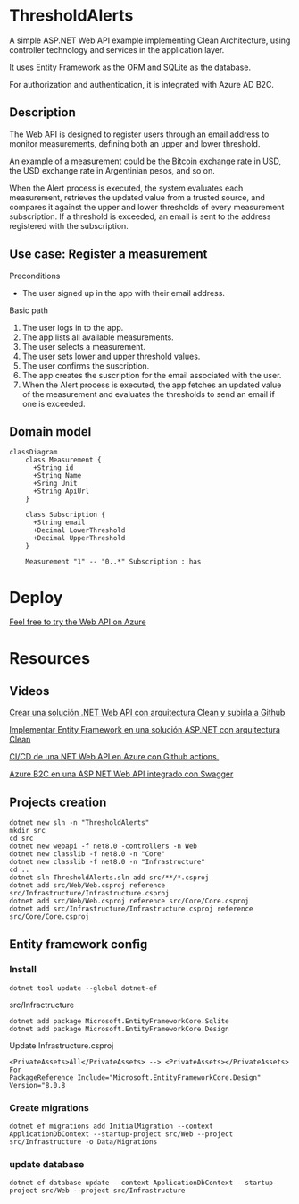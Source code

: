 # ThresholdAlerts
A simple ASP.NET Web API example implementing Clean Architecture, using controller technology and services in the application layer.

It uses Entity Framework as the ORM and SQLite as the database.

For authorization and authentication, it is integrated with Azure AD B2C.

## Description
The Web API is designed to register users through an email address to monitor measurements, defining both an upper and lower threshold.

An example of a measurement could be the Bitcoin exchange rate in USD, the USD exchange rate in Argentinian pesos, and so on.

When the Alert process is executed, the system evaluates each measurement, retrieves the updated value from a trusted source, and compares it against the upper and lower thresholds of every measurement subscription. If a threshold is exceeded, an email is sent to the address registered with the subscription.

## Use case: Register a measurement
Preconditions
- The user signed up in the app with their email address.

Basic path
1. The user logs in to the app.
2. The app lists all available measurements.
3. The user selects a measurement.
4. The user sets lower and upper threshold values.
5. The user confirms the suscription.
6. The app creates the suscription for the email associated with the user.
7. When the Alert process is executed, the app fetches an updated value of the measurement and evaluates the thresholds to send an email if one is exceeded.

## Domain model

```mermaid
classDiagram
    class Measurement {
      +String id
      +String Name
      +Sring Unit
      +String ApiUrl
    }

    class Subscription {
      +String email
      +Decimal LowerThreshold
      +Decimal UpperThreshold
    }

    Measurement "1" -- "0..*" Subscription : has
```


# Deploy
[Feel free to try the Web API on Azure](https://thresholdalerts-d5cwedg3awhwcuee.eastus-01.azurewebsites.net/swagger) 


# Resources
## Videos
[Crear una solución .NET Web API con arquitectura Clean y subirla a Github](https://youtu.be/-KbphJMaqzs?si=tEEmXpfVvrwaOdcZ)

[Implementar Entity Framework en una solución ASP.NET con arquitectura Clean](https://youtu.be/gt9G0AZVlvI?si=3i0IR1qPLPzk-UYO)

[CI/CD de una NET Web API en Azure con Github actions.](https://youtu.be/9s2GDa4Uj1k?si=2grLUnSkHu-fC1F4)

[Azure B2C en una ASP NET Web API integrado con Swagger](https://youtu.be/sJQ3kBZfFPc?si=bS6qqo8dNSqJcoig)

## Projects creation
```
dotnet new sln -n "ThresholdAlerts"
mkdir src
cd src
dotnet new webapi -f net8.0 -controllers -n Web
dotnet new classlib -f net8.0 -n "Core"
dotnet new classlib -f net8.0 -n "Infrastructure"
cd ..
dotnet sln ThresholdAlerts.sln add src/**/*.csproj
dotnet add src/Web/Web.csproj reference src/Infrastructure/Infrastructure.csproj
dotnet add src/Web/Web.csproj reference src/Core/Core.csproj
dotnet add src/Infrastructure/Infrastructure.csproj reference src/Core/Core.csproj
```

## Entity framework config
### Install
```
dotnet tool update --global dotnet-ef
```
src/Infractructure
```
dotnet add package Microsoft.EntityFrameworkCore.Sqlite
dotnet add package Microsoft.EntityFrameworkCore.Design
```
Update Infrastructure.csproj
```
<PrivateAssets>All</PrivateAssets> --> <PrivateAssets></PrivateAssets>
For
PackageReference Include="Microsoft.EntityFrameworkCore.Design" Version="8.0.8
```


### Create migrations
```
dotnet ef migrations add InitialMigration --context ApplicationDbContext --startup-project src/Web --project src/Infrastructure -o Data/Migrations
```
### update database
```
dotnet ef database update --context ApplicationDbContext --startup-project src/Web --project src/Infrastructure
```